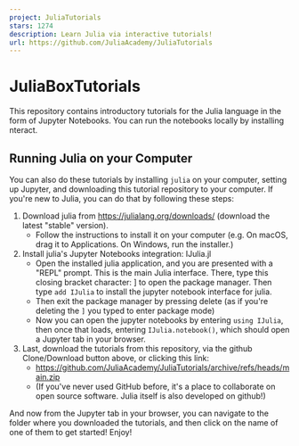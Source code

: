 ```yaml
---
project: JuliaTutorials
stars: 1274
description: Learn Julia via interactive tutorials!
url: https://github.com/JuliaAcademy/JuliaTutorials
---
```


JuliaBoxTutorials
=================

This repository contains introductory tutorials for the Julia language in the form of Jupyter Notebooks. You can run the notebooks locally by installing nteract.

Running Julia on your Computer
------------------------------

You can also do these tutorials by installing `julia` on your computer, setting up Jupyter, and downloading this tutorial repository to your computer. If you're new to Julia, you can do that by following these steps:

1.  Download julia from https://julialang.org/downloads/ (download the latest "stable" version).
    -   Follow the instructions to install it on your computer (e.g. On macOS, drag it to Applications. On Windows, run the installer.)
2.  Install julia's Jupyter Notebooks integration: IJulia.jl
    -   Open the installed julia application, and you are presented with a "REPL" prompt. This is the main Julia interface. There, type this closing bracket character: \] to open the package manager. Then type `add IJulia` to install the jupyter notebook interface for julia.
    -   Then exit the package manager by pressing delete (as if you're deleting the `]` you typed to enter package mode)
    -   Now you can open the jupyter notebooks by entering `using IJulia`, then once that loads, entering `IJulia.notebook()`, which should open a Jupyter tab in your browser.
3.  Last, download the tutorials from this repository, via the github Clone/Download button above, or clicking this link:
    -   https://github.com/JuliaAcademy/JuliaTutorials/archive/refs/heads/main.zip
    -   (If you've never used GitHub before, it's a place to collaborate on open source software. Julia itself is also developed on github!)

And now from the Jupyter tab in your browser, you can navigate to the folder where you downloaded the tutorials, and then click on the name of one of them to get started! Enjoy!
